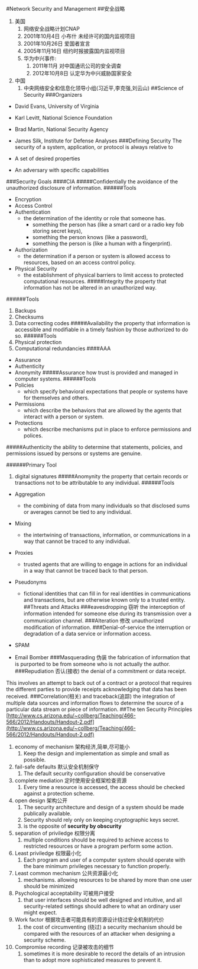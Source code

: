 #Network Security and Management 
##安全战略
1. 美国
	1. 网络安全战略计划CNAP
	1. 2001年10月4日 小布什 未经许可的国内监视项目
	2. 2001年10月26日 爱国者宣言
	3. 2005年11月16日 纽约时报披露国内监视项目
	1. 华为中兴事件:
		1. 2011年11月 对中国通讯公司的安全调查
		2. 2012年10月8日 认定华为中兴威胁国家安全
2. 中国
	1. 中央网络安全和信息化领导小组(习近平,李克强,刘云山)
##Science of Security
###Organizers
- David Evans, University of Virginia 
- Karl Levitt, National Science Foundation
- Brad Martin, National Security Agency
- James Silk, Institute for Defense Analyses 
###Defining Security
The security of a system, application, or protocol is always relative to

- A set of desired properties
- An adversary with specific capabilities

###Security Goals
####CIA
#####Confidentially
the avoidance of the unauthorized disclosure of information. 
######Tools
- Encryption
- Access Control
- Authentication
	- the determination of the identity or role that someone has. 
		- something the person has (like a smart card or a radio key fob storing secret keys),
		- something the person knows (like a password), 
		- something the person is (like a human with a fingerprint). 
- Authorization
	- the determination if a person or system is allowed access to resources, based on an access control policy. 
- Physical Security
	- the establishment of physical barriers to limit access to protected computational resources. 
#####Integrity
the property that information has not be altered in an unauthorized way.

######Tools
1. Backups
2. Checksums
3. Data correcting codes
#####Availability
the property that information is accessible and modifiable in a timely fashion by those authorized to do so.
######Tools
1. Physical protection
2. Computational redundancies
####AAA
- Assurance
- Authenticity
- Anonymity
#####Assurance
how trust is provided and managed in computer systems.
######Tools
- Policies
	- which specify behavioral expectations that people or systems have for themselves and others. 
- Permissions
	- which describe the behaviors that are allowed by the agents that interact with a person or system. 
- Protections
	- which describe mechanisms put in place to enforce permissions and polices.

#####Authenticity
the ability to determine that statements, policies, and permissions issued by persons or systems are genuine.

######Primary Tool
1. digital signatures
#####Anomynity
the property that certain records or transactions not to be attributable to any individual.
######Tools
- Aggregation
	- the combining of data from many individuals so that disclosed sums or averages cannot be tied to any individual. 
- Mixing
	- the intertwining of transactions, information, or communications in a way that cannot be traced to any individual. 
- Proxies
	- trusted agents that are willing to engage in actions for an individual in a way that cannot be traced back to that person. 
- Pseudonyms
	- fictional identities that can fill in for real identities in communications and transactions, but are otherwise known only to a trusted entity. 
##Threats and Attacks
###eavesdropping 窃听
the interception of information intended for someone else during its transmission over a communication channel.
###Alteration 修改
unauthorized modification of information. 
###Denial-of-service
the interruption or degradation of a data service or information access. 

- SPAM
- Email Bomber
###Masquerading 伪装
the fabrication of information that is purported to be from someone who is not actually the author.
###Repudiation 否认(接收)
the denial of a commitment or data receipt. 

This involves an attempt to back out of a contract or a protocol that requires the different parties to provide receipts acknowledging that data has been received.
###Correlation(相关) and traceback(追踪)
the integration of multiple data sources and information flows to determine the source of a particular data stream or piece of information.
##The ten Security Principles
[http://www.cs.arizona.edu/~collberg/Teaching/466-566/2012/Handouts/Handout-2.pdf](http://www.cs.arizona.edu/~collberg/Teaching/466-566/2012/Handouts/Handout-2.pdf)

1. economy of mechanism 架构经济,简单,尽可能小
	1. Keep the design and implementation as simple and small as possible.
2. fail-safe defaults 默认安全机制保守
	1. The default security configuration should be conservative
3. complete mediation 定时使用安全框架检查资源
	1. Every time a resource is accessed, the access should be checked against a protection scheme.
4. open design 架构公开
	1. The security architecture and design of a system should be made publically available.
	2. Security should rely only on keeping cryptographic keys secret. 
	3. is the opposite of <b>security by obscurity</b>
5. separation of priviledge 权限分离
	1. multiple conditions should be required to achieve access to restricted resources or have a program perform some action.
6. Least priviledge 权限最小化
	1. Each program and user of a computer system should operate with the bare minimum privileges necessary to function properly.
7. Least common mechanism 公共资源最小化
	1. mechanisms. allowing resources to be shared by more than one user should be minimized
8. Psychological acceptability 可被用户接受
	1. that user interfaces should be well designed and intuitive, and all security-related settings should adhere to what an ordinary user might expect.
9. Work factor 根据攻击者可能具有的资源设计绕过安全机制的代价
	1. the cost of circumventing (绕过) a security mechanism should be compared with the resources of an attacker when designing a security scheme. 
10. Compromise recording 记录被攻击的细节
	1. sometimes it is more desirable to record the details of an intrusion than to adopt more sophisticated measures to prevent it. 
